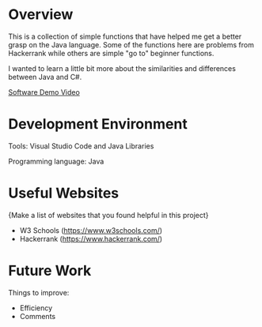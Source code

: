 # Overview


This is a collection of simple functions that have helped me get a better grasp on the Java language. Some of the functions here are problems from Hackerrank while others are simple "go to" beginner functions.

I wanted to learn a little bit more about the similarities and differences between Java and C#.


[Software Demo Video](https://youtu.be/7fV9VCKgE2I)

# Development Environment

Tools: 
Visual Studio Code and Java Libraries

Programming language: Java

# Useful Websites

{Make a list of websites that you found helpful in this project}
* W3 Schools (https://www.w3schools.com/)
* Hackerrank (https://www.hackerrank.com/)

# Future Work

Things to improve:
* Efficiency
* Comments